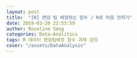 ```yaml
---
layout: post
title:  "[R] 랜덤 팀 배정하는 함수 / R로 마음 전하기"
date: 2019-03-20 22:53:59
author: Roseline Song
categories: Data-Analitics
tags: R 데이터 랜덤팀배정 함수 과제 강의
cover: "/assets/DataAnalysis"
---
```

